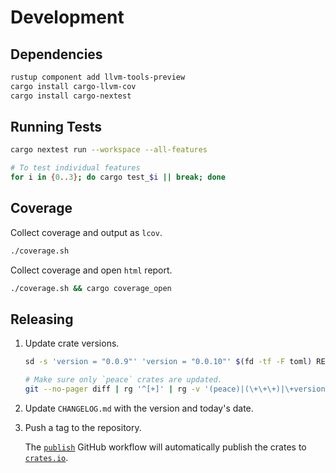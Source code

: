# Development

## Dependencies

```bash
rustup component add llvm-tools-preview
cargo install cargo-llvm-cov
cargo install cargo-nextest
```


## Running Tests

```bash
cargo nextest run --workspace --all-features

# To test individual features
for i in {0..3}; do cargo test_$i || break; done
```


## Coverage

Collect coverage and output as `lcov`.

```bash
./coverage.sh
```

Collect coverage and open `html` report.

```bash
./coverage.sh && cargo coverage_open
```


## Releasing

1. Update crate versions.

    ```bash
    sd -s 'version = "0.0.9"' 'version = "0.0.10"' $(fd -tf -F toml) README.md src/lib.rs

    # Make sure only `peace` crates are updated.
    git --no-pager diff | rg '^[+]' | rg -v '(peace)|(\+\+\+)|\+version'
    ```

2. Update `CHANGELOG.md` with the version and today's date.
3. Push a tag to the repository.

    The [`publish`] GitHub workflow will automatically publish the crates to [`crates.io`].

[`publish`]: https://github.com/azriel91/peace/actions/workflows/publish.yml
[`crates.io`]:https://crates.io/
